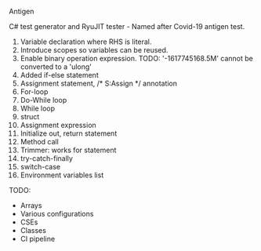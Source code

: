 Antigen

C# test generator and RyuJIT tester - Named after Covid-19 antigen test.

1. Variable declaration where RHS is literal.
2. Introduce scopes so variables can be reused.
3. Enable binary operation expression. TODO: '-1617745168.5M' cannot be converted to a 'ulong'
4. Added if-else statement
5. Assignment statement, /* S:Assign */ annotation
6. For-loop
7. Do-While loop
8. While loop
9. struct
10. Assignment expression
11. Initialize out, return statement
12. Method call
13. Trimmer: works for statement
14. try-catch-finally
15. switch-case
16. Environment variables list

TODO:
- Arrays
- Various configurations
- CSEs
- Classes
- CI pipeline